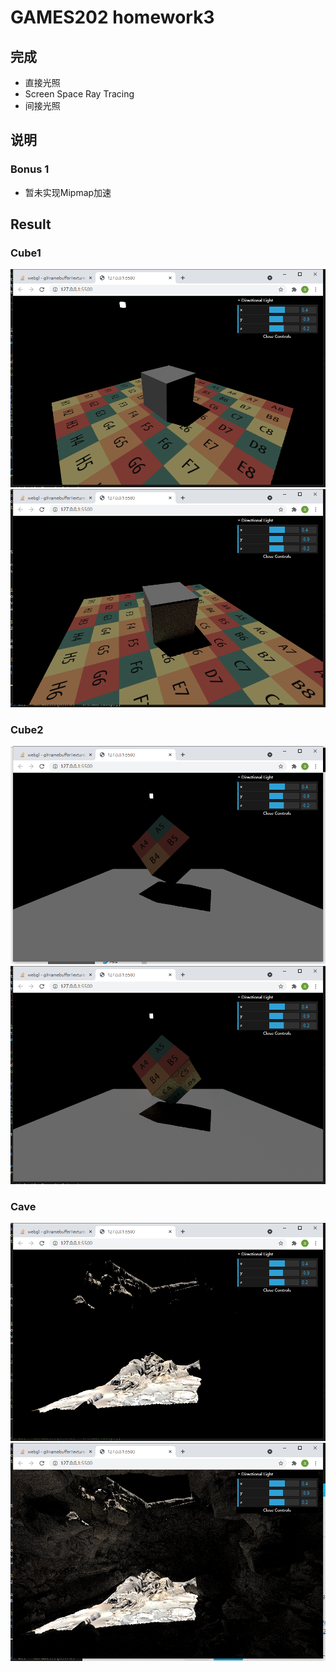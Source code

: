 # GAMES202 homework3

## 完成
- 直接光照
- Screen Space Ray Tracing
- 间接光照


## 说明

### Bonus 1
- 暂未实现Mipmap加速


## Result

### Cube1
![Cube1_D](./images/cube1直接光照.png)
![Cube1_DI](./images/cube1直接+间接.png)

### Cube2
![Cube2_D](./images/cube2直接光照.png)
![Cube2_DI](./images/cube2直接+间接.png)

### Cave
![Cave_D](./images/cave直接光照.png)
![Cave_DI](./images/cave直接+间接.png)
